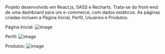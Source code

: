 Projeto desenvolvido em React.js, SASS e Recharts. Trata-se do front-end de uma dashboard para um e-commerce, com dados estáticos. As páginas criadas incluem a Página Inicial, Perfil, Usuários e Produtos.

Página Inicial:
![image](https://github.com/user-attachments/assets/2a84df86-ee96-450b-a43d-5d3dad868260)

Perfil:
![image](https://github.com/user-attachments/assets/6ffd99fb-52a3-4d71-bc9c-aee6fec4651f)

Produtos:
![image](https://github.com/user-attachments/assets/be9bd948-1b52-431c-9127-213d555ea142)

